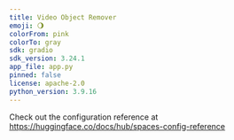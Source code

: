 ```yaml
---
title: Video Object Remover
emoji: 🌖
colorFrom: pink
colorTo: gray
sdk: gradio
sdk_version: 3.24.1
app_file: app.py
pinned: false
license: apache-2.0
python_version: 3.9.16
---
```


Check out the configuration reference at https://huggingface.co/docs/hub/spaces-config-reference
